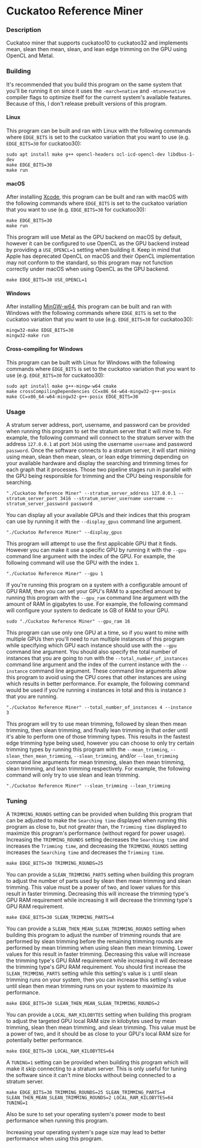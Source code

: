 # Cuckatoo Reference Miner

### Description
Cuckatoo miner that supports cuckatoo10 to cuckatoo32 and implements mean, slean then mean, slean, and lean edge trimming on the GPU using OpenCL and Metal.

### Building
It's recommended that you build this program on the same system that you'll be running it on since it uses the `-march=native` and `-mtune=native` compiler flags to optimize itself for the current system's available features. Because of this, I don't release prebuilt versions of this program.

#### Linux
This program can be built and ran with Linux with the following commands where `EDGE_BITS` is set to the cuckatoo variation that you want to use (e.g. `EDGE_BITS=30` for cuckatoo30):
```
sudo apt install make g++ opencl-headers ocl-icd-opencl-dev libdbus-1-dev
make EDGE_BITS=30
make run
```

#### macOS
After installing [Xcode](https://developer.apple.com/xcode), this program can be built and ran with macOS with the following commands where `EDGE_BITS` is set to the cuckatoo variation that you want to use (e.g. `EDGE_BITS=30` for cuckatoo30):
```
make EDGE_BITS=30
make run
```
This program will use Metal as the GPU backend on macOS by default, however it can be configured to use OpenCL as the GPU backend instead by providing a `USE_OPENCL=1` setting when building it. Keep in mind that Apple has deprecated OpenCL on macOS and their OpenCL implementation may not conform to the standard, so this program may not function correctly under macOS when using OpenCL as the GPU backend.
```
make EDGE_BITS=30 USE_OPENCL=1
```

#### Windows
After installing [MinGW-w64](https://winlibs.com), this program can be built and ran with Windows with the following commands where `EDGE_BITS` is set to the cuckatoo variation that you want to use (e.g. `EDGE_BITS=30` for cuckatoo30):
```
mingw32-make EDGE_BITS=30
mingw32-make run
```

#### Cross-compiling for Windows
This program can be built with Linux for Windows with the following commands where `EDGE_BITS` is set to the cuckatoo variation that you want to use (e.g. `EDGE_BITS=30` for cuckatoo30):
```
sudo apt install make g++-mingw-w64 cmake
make crossCompilingDependencies CC=x86_64-w64-mingw32-g++-posix
make CC=x86_64-w64-mingw32-g++-posix EDGE_BITS=30
```

### Usage
A stratum server address, port, username, and password can be provided when running this program to set the stratum server that it will mine to. For example, the following command will connect to the stratum server with the address `127.0.0.1` at port `3416` using the username `username` and password `password`. Once the software connects to a stratum server, it will start mining using mean, slean then mean, slean, or lean edge trimming depending on your available hardware and display the searching and trimming times for each graph that it processes. Those two pipeline stages run in parallel with the GPU being responsible for trimming and the CPU being responsible for searching.
```
"./Cuckatoo Reference Miner" --stratum_server_address 127.0.0.1 --stratum_server_port 3416 --stratum_server_username username --stratum_server_password password
```
You can display all your available GPUs and their indices that this program can use by running it with the `--display_gpus` command line argument.
```
"./Cuckatoo Reference Miner" --display_gpus
```
This program will attempt to use the first applicable GPU that it finds. However you can make it use a specific GPU by running it with the `--gpu` command line argument with the index of the GPU. For example, the following command will use the GPU with the index `1`.
```
"./Cuckatoo Reference Miner" --gpu 1
```
If you're running this program on a system with a configurable amount of GPU RAM, then you can set your GPU's RAM to a specified amount by running this program with the `--gpu_ram` command line argument with the amount of RAM in gigabytes to use. For example, the following command will configure your system to dedicate `16` GB of RAM to your GPU.
```
sudo "./Cuckatoo Reference Miner" --gpu_ram 16
```
This program can use only one GPU at a time, so if you want to mine with multiple GPUs then you'll need to run multiple instances of this program while specifying which GPU each instance should use with the `--gpu` command line argument. You should also specify the total number of instances that you are going to run with the `--total_number_of_instances` command line argument and the index of the current instance with the `--instance` command line argument. These command line arguments allow this program to avoid using the CPU cores that other instances are using which results in better performance. For example, the following command would be used if you're running `4` instances in total and this is instance `3` that you are running.
```
"./Cuckatoo Reference Miner" --total_number_of_instances 4 --instance 3
```
This program will try to use mean trimming, followed by slean then mean trimming, then slean trimming, and finally lean trimming in that order until it's able to perform one of those trimming types. This results in the fastest edge trimming type being used, however you can choose to only try certain trimming types by running this program with the `--mean_trimming`, `--slean_then_mean_trimming`, `--slean_trimming`, and/or `--lean_trimming` command line arguments for mean trimming, slean then mean trimming, slean trimming, and lean trimming respectively. For example, the following command will only try to use slean and lean trimming.
```
"./Cuckatoo Reference Miner" --slean_trimming --lean_trimming
```

### Tuning
A `TRIMMING_ROUNDS` setting can be provided when building this program that can be adjusted to make the `Searching time` displayed when running this program as close to, but not greater than, the `Trimming time` displayed to maximize this program's performance (without regard for power usage). Increasing the `TRIMMING_ROUNDS` setting decreases the `Searching time` and increases the `Trimming time`, and decreasing the `TRIMMING_ROUNDS` setting increases the `Searching time` and decreases the `Trimming time`.
```
make EDGE_BITS=30 TRIMMING_ROUNDS=25
```
You can provide a `SLEAN_TRIMMING_PARTS` setting when building this program to adjust the number of parts used by slean then mean trimming and slean trimming. This value must be a power of two, and lower values for this result in faster trimming. Decreasing this will increase the trimming type's GPU RAM requirement while increasing it will decrease the trimming type's GPU RAM requirement.
```
make EDGE_BITS=30 SLEAN_TRIMMING_PARTS=4
```
You can provide a `SLEAN_THEN_MEAN_SLEAN_TRIMMING_ROUNDS` setting when building this program to adjust the number of trimming rounds that are performed by slean trimming before the remaining trimming rounds are performed by mean trimming when using slean then mean trimming. Lower values for this result in faster trimming. Decreasing this value will increase the trimming type's GPU RAM requirement while increasing it will decrease the trimming type's GPU RAM requirement. You should first increase the `SLEAN_TRIMMING_PARTS` setting while this setting's value is `1` until slean trimming runs on your system, then you can increase this setting's value until slean then mean trimming runs on your system to maximize its performance.
```
make EDGE_BITS=30 SLEAN_THEN_MEAN_SLEAN_TRIMMING_ROUNDS=2
```
You can provide a `LOCAL_RAM_KILOBYTES` setting when building this program to adjust the targeted GPU local RAM size in kilobytes used by mean trimming, slean then mean trimming, and slean trimming. This value must be a power of two, and it should be as close to your GPU's local RAM size for potentially better performance.
```
make EDGE_BITS=30 LOCAL_RAM_KILOBYTES=64
```
A `TUNING=1` setting can be provided when building this program which will make it skip connecting to a stratum server. This is only useful for tuning the software since it can't mine blocks without being connected to a stratum server.
```
make EDGE_BITS=30 TRIMMING_ROUNDS=25 SLEAN_TRIMMING_PARTS=4 SLEAN_THEN_MEAN_SLEAN_TRIMMING_ROUNDS=2 LOCAL_RAM_KILOBYTES=64 TUNING=1
```
Also be sure to set your operating system's power mode to best performance when running this program.

Increasing your operating system's page size may lead to better performance when using this program.
